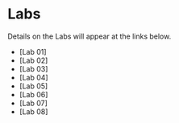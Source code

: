 Labs
================

Details on the Labs will appear at the links below.

  - \[Lab 01\]
  - \[Lab 02\]
  - \[Lab 03\]
  - \[Lab 04\]
  - \[Lab 05\]
  - \[Lab 06\]
  - \[Lab 07\]
  - \[Lab 08\]
